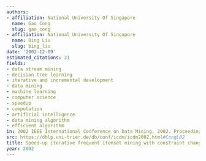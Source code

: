 ```yaml
---
authors:
- affiliation: National University Of Singapore
  name: Gao Cong
  slug: gao_cong
- affiliation: National University Of Singapore
  name: Bing Liu
  slug: bing_liu
date: '2002-12-09'
estimated_citations: 31
fields:
- data stream mining
- decision tree learning
- iterative and incremental development
- data mining
- machine learning
- computer science
- speedup
- computation
- artificial intelligence
- data mining algorithm
- efficient algorithm
in: 2002 IEEE International Conference on Data Mining, 2002. Proceedings.
src: https://dblp.uni-trier.de/db/conf/icdm/icdm2002.html#CongL02
title: Speed-up iterative frequent itemset mining with constraint changes
year: 2002
---
```

